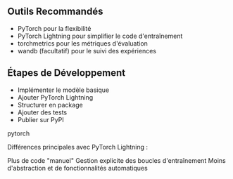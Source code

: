 
## Outils Recommandés

- PyTorch pour la flexibilité
- PyTorch Lightning pour simplifier le code d'entraînement
- torchmetrics pour les métriques d'évaluation
- wandb (facultatif) pour le suivi des expériences

## Étapes de Développement

- Implémenter le modèle basique
- Ajouter PyTorch Lightning
- Structurer en package
- Ajouter des tests
- Publier sur PyPI


pytorch

Différences principales avec PyTorch Lightning :

Plus de code "manuel"
Gestion explicite des boucles d'entraînement
Moins d'abstraction et de fonctionnalités automatiques